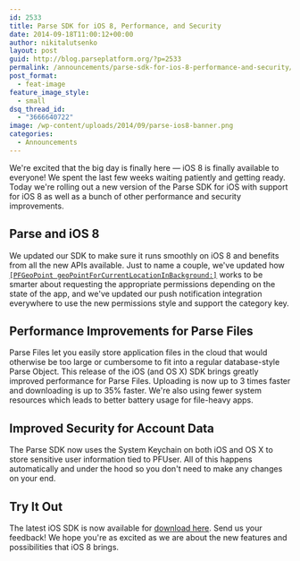 ```yaml
---
id: 2533
title: Parse SDK for iOS 8, Performance, and Security
date: 2014-09-18T11:00:12+00:00
author: nikitalutsenko
layout: post
guid: http://blog.parseplatform.org/?p=2533
permalink: /announcements/parse-sdk-for-ios-8-performance-and-security/
post_format:
  - feat-image
feature_image_style:
  - small
dsq_thread_id:
  - "3666640722"
image: /wp-content/uploads/2014/09/parse-ios8-banner.png
categories:
  - Announcements
---
```

We're excited that the big day is finally here — iOS 8 is finally available to everyone! We spent the last few weeks waiting patiently and getting ready. Today we're rolling out a new version of the Parse SDK for iOS with support for iOS 8 as well as a bunch of other performance and security improvements.

## Parse and iOS 8

We updated our SDK to make sure it runs smoothly on iOS 8 and benefits from all the new APIs available. Just to name a couple, we've updated how [`[PFGeoPoint geoPointForCurrentLocationInBackground:]`](https://parse.com/docs/ios/api/Classes/PFGeoPoint.html#//api/name/geoPointForCurrentLocationInBackground:) works to be smarter about requesting the appropriate permissions depending on the state of the app, and we've updated our push notification integration everywhere to use the new permissions style and support the category key.

## Performance Improvements for Parse Files

Parse Files let you easily store application files in the cloud that would otherwise be too large or cumbersome to fit into a regular database-style Parse Object. This release of the iOS (and OS X) SDK brings greatly improved performance for Parse Files. Uploading is now up to 3 times faster and downloading is up to 35% faster. We're also using fewer system resources which leads to better battery usage for file-heavy apps.

## Improved Security for Account Data

The Parse SDK now uses the System Keychain on both iOS and OS X to store sensitive user information tied to PFUser. All of this happens automatically and under the hood so you don't need to make any changes on your end.

## Try It Out

The latest iOS SDK is now available for <a href="https://parse.com/docs/downloads/" target="_blank">download here</a>. Send us your feedback! We hope you're as excited as we are about the new features and possibilities that iOS 8 brings.